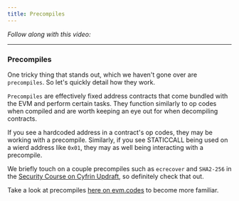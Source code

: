 ```yaml
---
title: Precompiles
---
```


_Follow along with this video:_

---

### Precompiles

One tricky thing that stands out, which we haven't gone over are `precompiles`. So let's quickly detail how they work.

`Precompiles` are effectively fixed address contracts that come bundled with the EVM and perform certain tasks. They function similarly to op codes when compiled and are worth keeping an eye out for when decompiling contracts.

If you see a hardcoded address in a contract's op codes, they may be working with a precompile. Similarly, if you see STATICCALL being used on a wierd address like `0x01`, they may as well being interacting with a precompile.

We briefly touch on a couple precompiles such as `ecrecover` and `SHA2-256` in the [Security Course on Cyfrin Updraft](https://updraft.cyfrin.io/courses/security), so definitely check that out.

Take a look at precompiles [here on evm.codes](https://www.evm.codes/precompiled) to become more familiar.
